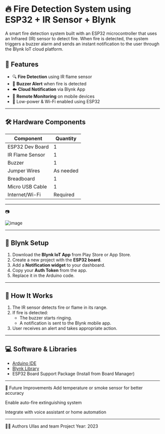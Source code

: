 # 🔥 Fire Detection System using ESP32 + IR Sensor + Blynk

A smart fire detection system built with an ESP32 microcontroller that uses an Infrared (IR) sensor to detect fire. When fire is detected, the system triggers a buzzer alarm and sends an instant notification to the user through the Blynk IoT cloud platform.

## 📌 Features

- 🔍 **Fire Detection** using IR flame sensor
- 🚨 **Buzzer Alert** when fire is detected
- ☁️ **Cloud Notification** via Blynk App
- 📱 **Remote Monitoring** on mobile devices
- 🔌 Low-power & Wi-Fi enabled using ESP32

---

## 🛠️ Hardware Components

| Component        | Quantity |
|------------------|----------|
| ESP32 Dev Board  | 1        |
| IR Flame Sensor  | 1        |
| Buzzer           | 1        |
| Jumper Wires     | As needed |
| Breadboard       | 1        |
| Micro USB Cable  | 1        |
| Internet/Wi-Fi   | Required |


---

📷

![image](https://github.com/user-attachments/assets/0e9ae28c-9ff0-4ece-83da-4bb8ea3d6a40)

---

## 📱 Blynk Setup

1. Download the **Blynk IoT App** from Play Store or App Store.
2. Create a new project with the **ESP32 board**.
3. Add a **Notification widget** to your dashboard.
4. Copy your **Auth Token** from the app.
5. Replace it in the Arduino code.

---

## 🔧 How It Works

1. The IR sensor detects fire or flame in its range.
2. If fire is detected:
   - The buzzer starts ringing.
   - A notification is sent to the Blynk mobile app.
3. User receives an alert and takes appropriate action.

---

## 💻 Software & Libraries

- [Arduino IDE](https://www.arduino.cc/en/software)
- [Blynk Library](https://github.com/blynkkk/blynk-library)
- ESP32 Board Support Package (Install from Board Manager)

---

🧠 Future Improvements
Add temperature or smoke sensor for better accuracy

Enable auto-fire extinguishing system

Integrate with voice assistant or home automation

---

🙋‍♂️ Authors
Ullas and team
Project Year: 2023
